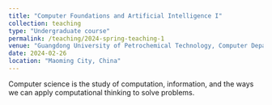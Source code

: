 ```yaml
---
title: "Computer Foundations and Artificial Intelligence I"
collection: teaching
type: "Undergraduate course"
permalink: /teaching/2024-spring-teaching-1
venue: "Guangdong University of Petrochemical Technology, Computer Department"
date: 2024-02-26
location: "Maoming City, China"
---
```


Computer science is the study of computation, information, and the ways we can apply computational thinking to solve problems. 

<div style="display: none">

It encompasses a wide range of topics from theoretical foundations like algorithms and data structures to practical applications like software engineering.

We will cover some basic concepts in computer science like binary numbers, algorithms, abstraction, and more while also providing a gentle introduction to Python. Python is a very popular, general-purpose programming language used for everything from web development and scientific computing to AI and data analysis. We will go over Python syntax, work with some sample programs, and by the end of the lesson [students](/files/name_list.xls) should have a solid grasp of fundamentals that will serve as a foundation as we delve deeper into computational thinking approaches and programming techniques later in the course. 

The Fundamental of Compute Science and Python language

[The slides](/files/2024_1_CFAI/Unit1and2.pdf) for a first lesson in Feb 26. 

[The slides](/files/2024_1_CFAI/Unit3.pdf) for a second lesson in Feb 26. 

[The basic slides](/files/2024_1_CFAI/0229_thursday_unit3.pdf) and [the homework slides](/files/2024_1_CFAI/0229_thursday_second_word.pdf) contain [paper layout](/files/2024_1_CFAI/0229_thursday_second_PaperLayout.docx), [invitation](/files/2024_1_CFAI/0229_thursday_second_invitation.docx) and [resume](/files/2024_1_CFAI/0229_thursday_second_resume.docx) based on Microsoft Office Word 2016.

[2024.3.4](/files/2024_1_CFAI/0304_week2_monday_third_Unit5.pdf) shows the basic operation for Microsoft Excel 2016. The practice work is this [file](/files/2024_1_CFAI/0304_week2_monday_third_Unit5_practice.xlsx). The part 1 students show [current work](/files/2024_1_CFAI/0304_week2_monday_third_Unit5_practice1.xlsx). The part 2 students operate [works like this](/files/0304_week2_monday_third_Unit5_practice2.xlsx).

[2024.3.7](/files/2024_1_CFAI/0307_week2_thursday_third_Unit4.pdf) mainly exhibits the production of slides. There are some examples for slides applications, [the bool computing](/files/2024_1_CFAI/bool_compute.pptx), [the charts](/files/2024_1_CFAI/chart.pptx), [the slides countdown](/files/2024_1_CFAI/slides_countdown.pptx) and [the floating](/files/2024_1_CFAI/floating.pptx).

[2024.3.11](/files/2024_1_CFAI/0311_week3_monday_five_Unit6.pptx) introduces the python language. 

[2024.3.14](/files/2024_1_CFAI/0314_week3_thursday_five_Unit6.pptx) still shows python learning. The learning python tool web including: [the chinese python handbook](https://www.itbook.team/book/python/PYTHONJiChuJiaoCheng/PYTHONHuanJingDaJian.html), [the freshmen programming](https://www.runoob.com/python3/python3-tutorial.html)

[2024.3.28](/files/2024_1_CFAI/0328_week5_thursday_unit7.pptx) lesson contains the programs [control construction](/files/2024_1_CFAI/0328_week5_thursday_unit8.pptx). The main concepts aim to describe the sequence, branch and circuit construct, apply branch and circuit construct language. Be skillful of break in circuit and error process. .The guess number game is [below](/files/2024_1_CFAI/0311_week3_guess_number.py). 

</div>